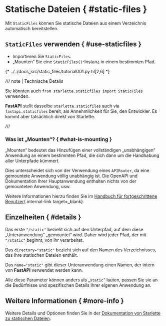 # Statische Dateien { #static-files }

Mit `StaticFiles` können Sie statische Dateien aus einem Verzeichnis automatisch bereitstellen.

## `StaticFiles` verwenden { #use-staticfiles }

* Importieren Sie `StaticFiles`.
* „Mounten“ Sie eine `StaticFiles()`-Instanz in einem bestimmten Pfad.

{* ../../docs_src/static_files/tutorial001.py hl[2,6] *}

/// note | Technische Details

Sie könnten auch `from starlette.staticfiles import StaticFiles` verwenden.

**FastAPI** stellt dasselbe `starlette.staticfiles` auch via `fastapi.staticfiles` bereit, als Annehmlichkeit für Sie, den Entwickler. Es kommt aber tatsächlich direkt von Starlette.

///

### Was ist „Mounten“? { #what-is-mounting }

„Mounten“ bedeutet das Hinzufügen einer vollständigen „unabhängigen“ Anwendung an einem bestimmten Pfad, die sich dann um die Handhabung aller Unterpfade kümmert.

Dies unterscheidet sich von der Verwendung eines `APIRouter`, da eine gemountete Anwendung völlig unabhängig ist. Die OpenAPI und Dokumentation Ihrer Hauptanwendung enthalten nichts von der gemounteten Anwendung, usw.

Weitere Informationen hierzu finden Sie im [Handbuch für fortgeschrittene Benutzer](../advanced/index.md){.internal-link target=_blank}.

## Einzelheiten { #details }

Das erste `"/static"` bezieht sich auf den Unterpfad, auf dem diese „Unteranwendung“ „gemountet“ wird. Daher wird jeder Pfad, der mit `"/static"` beginnt, von ihr verarbeitet.

Das `directory="static"` bezieht sich auf den Namen des Verzeichnisses, das Ihre statischen Dateien enthält.

Das `name="static"` gibt dieser Unteranwendung einen Namen, der intern von **FastAPI** verwendet werden kann.

Alle diese Parameter können anders als „`static`“ lauten, passen Sie sie an die Bedürfnisse und spezifischen Details Ihrer eigenen Anwendung an.

## Weitere Informationen { #more-info }

Weitere Details und Optionen finden Sie in der <a href="https://www.starlette.io/staticfiles/" class="external-link" target="_blank">Dokumentation von Starlette zu statischen Dateien</a>.
